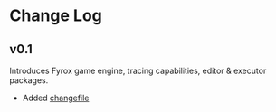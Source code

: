 
# Change Log


## v0.1
Introduces Fyrox game engine, tracing capabilities, editor & executor packages.

- Added [changefile](./CHANGES.md)
